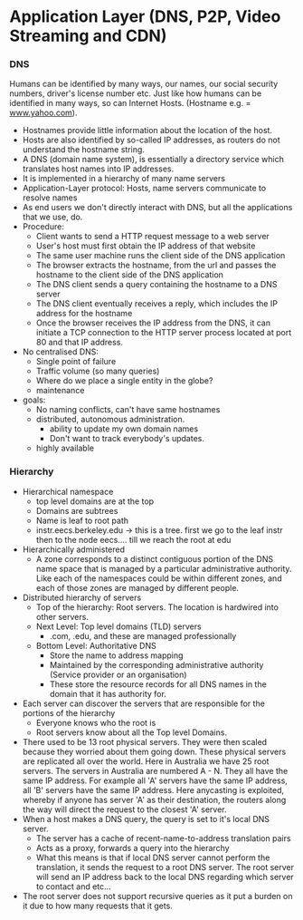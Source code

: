 # Application Layer (DNS, P2P, Video Streaming and CDN)
### DNS
Humans can be identified by many ways, our names, our social security numbers, driver's license number etc. Just like how humans can be identified in many ways, so can Internet Hosts. (Hostname e.g. = www.yahoo.com). 
- Hostnames provide little information about the location of the host. 
- Hosts are also identified by so-called IP addresses, as routers do not understand the hostname string.
- A DNS (domain name system), is essentially a directory service which translates host names into IP addresses. 
- It is implemented in a hierarchy of many name servers
- Application-Layer protocol: Hosts, name servers communicate to resolve names
- As end users we don't directly interact with DNS, but all the applications that we use, do.
- Procedure:
    - Client wants to send a HTTP request message to a web server
    - User's host must first obtain the IP address of that website
    - The same user machine runs the client side of the DNS application
    - The browser extracts the hostname, from the url and passes the hostname to the client side of the DNS application
    - The DNS client sends a query containing the hostname to a DNS server
    - The DNS client eventually receives a reply, which includes the IP address for the hostname
    - Once the browser receives the IP address from the DNS, it can initiate a TCP connection to the HTTP server process located at port 80 and that IP address.
- No centralised DNS:
    - Single point of failure
    - Traffic volume (so many queries)
    - Where do we place a single entity in the globe?
    - maintenance
- goals:
    - No naming conflicts, can't have same hostnames
    - distributed, autonomous administration.
        - ability to update my own domain names
        - Don't want to track everybody's updates.
    - highly available
### Hierarchy
- Hierarchical namespace
    - top level domains are at the top
    - Domains are subtrees
    - Name is leaf to root path
    - instr.eecs.berkeley.edu -> this is a tree. first we go to the leaf instr then to the node eecs.... till we reach the root at edu
- Hierarchically administered
    - A zone corresponds to a distinct contiguous portion of the DNS name space that is managed by a particular administrative authority. Like each of the namespaces could be within different zones, and each of those zones are managed by different people.
- Distributed hierarchy of servers
    - Top of the hierarchy: Root servers. The location is hardwired into other servers.
    - Next Level: Top level domains (TLD) servers
        - .com, .edu,  and these are managed professionally
    - Bottom Level: Authoritative DNS
        - Store the name to address mapping
        - Maintained by the corresponding administrative authority (Service provider or an organisation)
        - These store the resource records for all DNS names in the domain that it has authority for.
- Each server can discover the servers that are responsible for the portions of the hierarchy
    - Everyone knows who the root is
    - Root servers know about all the Top level Domains.
- There used to be 13 root physical servers. They were then scaled because they worried about them going down. These physical servers are replicated all over the world. Here in Australia we have 25 root servers. The servers in Australia are numbered A - N. They all have the same IP address. For example all 'A' servers have the same IP address, all 'B' servers have the same IP address. Here anycasting is exploited, whereby if anyone has server 'A' as their destination, the routers along the way will direct the request to the closest 'A' server.
- When a host makes a DNS query, the query is set to it's local DNS server.
    - The server has a cache of recent-name-to-address translation pairs
    - Acts as a proxy, forwards a query into the hierarchy
    - What this means is that if local DNS server cannot perform the translation, it sends the request to a root DNS server. The root server will send an IP address back to the local DNS regarding which server to contact and etc...
- The root server does not support recursive queries as it put a burden on it due to how many requests that it gets.

